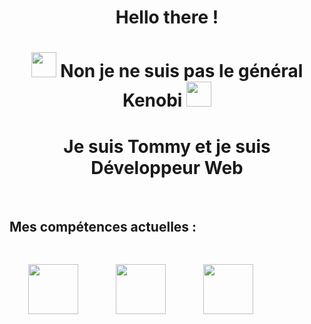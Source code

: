 
<h1 style="text-align:center"> Hello there !</h1>




<h1 style="text-align:center"><img src="https://emojis.slackmojis.com/emojis/images/1643515259/12806/meow_attention.png?1643515259" width="40"> Non je ne suis pas le général Kenobi <img src="https://emojis.slackmojis.com/emojis/images/1643515259/12806/meow_attention.png?1643515259" width="40"></h1>


<h1 style="text-align:center"> Je suis Tommy et je suis Développeur Web </h1>


<br>

<h2> Mes compétences actuelles : </h2>

<img src=https://www.vectorlogo.zone/logos/w3_html5/w3_html5-ar21.svg width="80" style="padding : 30px"><img src=https://www.vectorlogo.zone/logos/w3_css/w3_css-ar21.svg width="80" style="padding : 30px"><img src=https://www.vectorlogo.zone/logos/javascript/javascript-ar21.svg width="80" style="padding : 30px">
</center>




<!--
**TommySerain/TommySerain** is a ✨ _special_ ✨ repository because its `README.md` (this file) appears on your GitHub profile.

Here are some ideas to get you started:
<img src="https://emojis.slackmojis.com/emojis/images/1643515259/12806/meow_attention.png?1643515259" width="40"/>
- 🔭 I’m currently working on ...
- 🌱 I’m currently learning ...
- 👯 I’m looking to collaborate on ...
- 🤔 I’m looking for help with ...
- 💬 Ask me about ...
- 📫 How to reach me: ...
- ⚡ Fun fact: ...
-->
